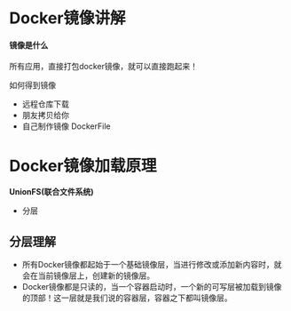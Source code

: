 # Docker镜像讲解

#### 镜像是什么

所有应用，直接打包docker镜像，就可以直接跑起来！

如何得到镜像

- 远程仓库下载
- 朋友拷贝给你
- 自己制作镜像 DockerFile

# Docker镜像加载原理

**UnionFS(联合文件系统)**

- 分层

## 分层理解

- 所有Docker镜像都起始于一个基础镜像层，当进行修改或添加新内容时，就会在当前镜像层上，创建新的镜像层。
- Docker镜像都是只读的，当一个容器启动时，一个新的可写层被加载到镜像的顶部！这一层就是我们说的容器层，容器之下都叫镜像层。